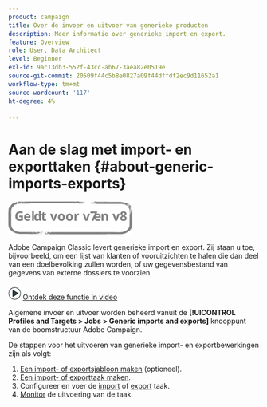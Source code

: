 ```yaml
---
product: campaign
title: Over de invoer en uitvoer van generieke producten
description: Meer informatie over generieke import en export.
feature: Overview
role: User, Data Architect
level: Beginner
exl-id: 9ac13db3-552f-43cc-ab67-3aea82e0519e
source-git-commit: 20509f44c5b8e0827a09f44dffdf2ec9d11652a1
workflow-type: tm+mt
source-wordcount: '117'
ht-degree: 4%

---
```


# Aan de slag met import- en exporttaken {#about-generic-imports-exports}

![](../../assets/common.svg)

Adobe Campaign Classic levert generieke import en export. Zij staan u toe, bijvoorbeeld, om een lijst van klanten of vooruitzichten te halen die dan deel van een doelbevolking zullen worden, of uw gegevensbestand van gegevens van externe dossiers te voorzien.

![](assets/do-not-localize/how-to-video.png) [Ontdek deze functie in video](../../platform/using/exporting-and-importing-profiles.md#import-profiles-video)

Algemene invoer en uitvoer worden beheerd vanuit de **[!UICONTROL Profiles and Targets > Jobs > Generic imports and exports]** knooppunt van de boomstructuur Adobe Campaign.

De stappen voor het uitvoeren van generieke import- en exportbewerkingen zijn als volgt:

1. [Een import- of exportsjabloon maken](../../platform/using/creating-import-export-templates.md) (optioneel).
1. [Een import- of exporttaak maken](../../platform/using/creating-import-export-jobs.md).
1. Configureer en voer de [import](../../platform/using/executing-import-jobs.md) of [export](../../platform/using/executing-export-jobs.md) taak.
1. [Monitor](../../platform/using/monitoring-jobs-execution.md) de uitvoering van de taak.
